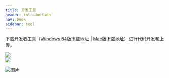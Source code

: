 ```yaml
---
title: 开发工具
header: introduction
nav: book
sidebar: tool
---
```


 

下载开发者工具（[Windows 64版下载地址](https://smartprogram.baidu.com/mappconsole/api/devDownload?system=windows&type=online)  |   [Mac版下载地址](https://smartprogram.baidu.com/mappconsole/api/devDownload?system=mac&type=online)）进行代码开发和上传。


<div class="m-doc-custom-examples">
	<div class="m-doc-custom-examples-correct">
		<img src="../../img/introduction/register/9.png">
		<!-- <p class="m-doc-custom-examples-title">正确</p><p class="m-doc-custom-examples-text">内容左右边距应至少34px(17pt)。</p> -->
	</div>
	<div class="m-doc-custom-examples-error ">
		<img src="../../img/introduction/register/10.png">
		<!-- <p class="m-doc-custom-examples-title">错误</p><p class="m-doc-custom-examples-text">边距过宽，页面元素过于集中。</p> -->
	</div>
</div>

![图片](../../img/introduction/register/11.png)<br/>

